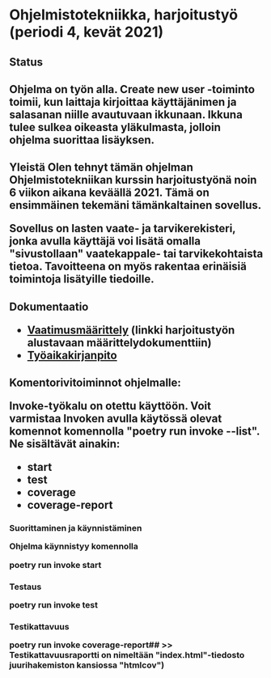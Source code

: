 <h1> Ohjelmistotekniikka, harjoitustyö (periodi 4, kevät 2021)

<h2> Status <h2>


Ohjelma on työn alla. Create new user -toiminto toimii, kun laittaja kirjoittaa käyttäjänimen ja salasanan niille avautuvaan ikkunaan. Ikkuna tulee sulkea oikeasta yläkulmasta, jolloin ohjelma suorittaa lisäyksen.

<h2> Yleistä  
Olen tehnyt tämän ohjelman Ohjelmistotekniikan kurssin harjoitustyönä noin 6 viikon aikana keväällä 2021.
Tämä on ensimmäinen tekemäni tämänkaltainen sovellus.

Sovellus on lasten vaate- ja tarvikerekisteri, jonka avulla käyttäjä voi lisätä omalla "sivustollaan" vaatekappale- tai tarvikekohtaista tietoa. Tavoitteena on myös rakentaa erinäisiä toimintoja lisätyille tiedoille.

<H2> Dokumentaatio

* [Vaatimusmäärittely](https://github.com/karhelmi/ot-harjoitustyo/blob/master/dokumentaatio/vaatimusmaarittely.md) (linkki harjoitustyön alustavaan määrittelydokumenttiin)
* [Työaikakirjanpito](https://github.com/karhelmi/ot-harjoitustyo/blob/master/dokumentaatio/tyoaikakirjanpito.md)

<h2> Komentorivitoiminnot ohjelmalle:
  
Invoke-työkalu on otettu käyttöön. Voit varmistaa Invoken avulla käytössä olevat komennot komennolla "poetry run invoke --list".
Ne sisältävät ainakin:
* start
* test
* coverage
* coverage-report

<h3> Suorittaminen ja käynnistäminen
  
Ohjelma käynnistyy komennolla

poetry run invoke start

<h3> Testaus

poetry run invoke test

<h3> Testikattavuus

poetry run invoke coverage-report## >> Testikattavuusraportti on nimeltään "index.html"-tiedosto juurihakemiston kansiossa "htmlcov")
